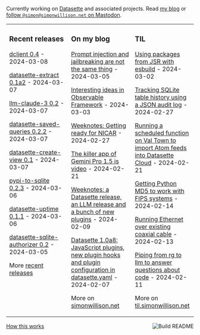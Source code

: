 Currently working on [Datasette](https://datasette.io/) and associated projects. Read [my blog](https://simonwillison.net/) or <a href="https://fedi.simonwillison.net/@simon">follow `@simon@simonwillison.net` on Mastodon</a>.

<table><tr><td valign="top" width="33%">

### Recent releases
<!-- recent_releases starts -->
[dclient 0.4](https://github.com/simonw/dclient/releases/tag/0.4) - 2024-03-08

[datasette-extract 0.1a2](https://github.com/datasette/datasette-extract/releases/tag/0.1a2) - 2024-03-07

[llm-claude-3 0.2](https://github.com/simonw/llm-claude-3/releases/tag/0.2) - 2024-03-07

[datasette-saved-queries 0.2.2](https://github.com/simonw/datasette-saved-queries/releases/tag/0.2.2) - 2024-03-07

[datasette-create-view 0.1](https://github.com/datasette/datasette-create-view/releases/tag/0.1) - 2024-03-07

[pypi-to-sqlite 0.2.3](https://github.com/simonw/pypi-to-sqlite/releases/tag/0.2.3) - 2024-03-06

[datasette-uptime 0.1.1](https://github.com/datasette/datasette-uptime/releases/tag/0.1.1) - 2024-03-06

[datasette-sqlite-authorizer 0.2](https://github.com/datasette/datasette-sqlite-authorizer/releases/tag/0.2) - 2024-03-05
<!-- recent_releases ends -->
More [recent releases](https://github.com/simonw/simonw/blob/main/releases.md)
</td><td valign="top" width="34%">

### On my blog
<!-- blog starts -->
[Prompt injection and jailbreaking are not the same thing](https://simonwillison.net/2024/Mar/5/prompt-injection-jailbreaking/) - 2024-03-05

[Interesting ideas in Observable Framework](https://simonwillison.net/2024/Mar/3/interesting-ideas-in-observable-framework/) - 2024-03-03

[Weeknotes: Getting ready for NICAR](https://simonwillison.net/2024/Feb/27/weeknotes-getting-ready-for-nicar/) - 2024-02-27

[The killer app of Gemini Pro 1.5 is video](https://simonwillison.net/2024/Feb/21/gemini-pro-video/) - 2024-02-21

[Weeknotes: a Datasette release, an LLM release and a bunch of new plugins](https://simonwillison.net/2024/Feb/9/weeknotes/) - 2024-02-09

[Datasette 1.0a8: JavaScript plugins, new plugin hooks and plugin configuration in datasette.yaml](https://simonwillison.net/2024/Feb/7/datasette-1a8/) - 2024-02-07
<!-- blog ends -->
More on [simonwillison.net](https://simonwillison.net/)
</td><td valign="top" width="33%">

### TIL
<!-- tils starts -->
[Using packages from JSR with esbuild](https://til.simonwillison.net/javascript/jsr-esbuild) - 2024-03-02

[Tracking SQLite table history using a JSON audit log](https://til.simonwillison.net/sqlite/json-audit-log) - 2024-02-27

[Running a scheduled function on Val Town to import Atom feeds into Datasette Cloud](https://til.simonwillison.net/valtown/scheduled) - 2024-02-21

[Getting Python MD5 to work with FIPS systems](https://til.simonwillison.net/python/md5-fips) - 2024-02-14

[Running Ethernet over existing coaxial cable](https://til.simonwillison.net/networking/ethernet-over-coaxial-cable) - 2024-02-13

[Piping from rg to llm to answer questions about code](https://til.simonwillison.net/llms/rg-pipe-llm-trick) - 2024-02-11
<!-- tils ends -->
More on [til.simonwillison.net](https://til.simonwillison.net/)
</td></tr></table>

<a href="https://github.com/simonw/simonw/actions"><img src="https://github.com/simonw/simonw/workflows/Build%20README/badge.svg" align="right" alt="Build README"></a> <a href="https://simonwillison.net/2020/Jul/10/self-updating-profile-readme/">How this works</a>
